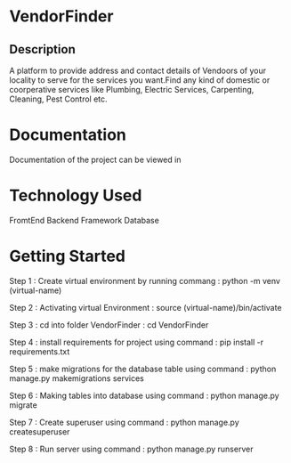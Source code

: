# VendorFinder
## Description
A platform to provide address and contact details of Vendoors of your locality to serve for the services you want.Find any kind of domestic or coorperative services like Plumbing, Electric Services, Carpenting, Cleaning, Pest Control etc.
# Documentation
Documentation of the project can be viewed in 
# Technology Used
  FromtEnd
  Backend
  Framework
  Database
# Getting Started


Step 1 : Create virtual environment by running commang :  python -m venv (virtual-name)
  
Step 2 : Activating virtual Environment :  source (virtual-name)/bin/activate
  
Step 3 : cd into folder VendorFinder :  cd VendorFinder

Step 4 : install requirements for project using command :  pip install -r requirements.txt

Step 5 : make migrations for the database table using command :  python manage.py makemigrations services

Step 6 : Making tables into database using command :  python manage.py migrate

Step 7 : Create superuser using command :  python manage.py createsuperuser

Step 8 : Run server using command : python manage.py runserver
